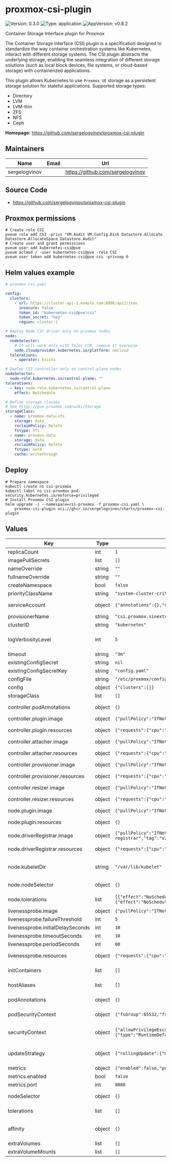 # proxmox-csi-plugin

![Version: 0.3.0](https://img.shields.io/badge/Version-0.3.0-informational?style=flat-square) ![Type: application](https://img.shields.io/badge/Type-application-informational?style=flat-square) ![AppVersion: v0.8.2](https://img.shields.io/badge/AppVersion-v0.8.2-informational?style=flat-square)

Container Storage Interface plugin for Proxmox

The Container Storage Interface (CSI) plugin is a specification designed to standardize the way container orchestration systems like Kubernetes, interact with different storage systems. The CSI plugin abstracts the underlying storage, enabling the seamless integration of different storage solutions (such as local block devices, file systems, or cloud-based storage) with containerized applications.

This plugin allows Kubernetes to use `Proxmox VE` storage as a persistent storage solution for stateful applications.
Supported storage types:
- Directory
- LVM
- LVM-thin
- ZFS
- NFS
- Ceph

**Homepage:** <https://github.com/sergelogvinov/proxmox-csi-plugin>

## Maintainers

| Name | Email | Url |
| ---- | ------ | --- |
| sergelogvinov |  | <https://github.com/sergelogvinov> |

## Source Code

* <https://github.com/sergelogvinov/proxmox-csi-plugin>

## Proxmox permissions

```shell
# Create role CSI
pveum role add CSI -privs "VM.Audit VM.Config.Disk Datastore.Allocate Datastore.AllocateSpace Datastore.Audit"
# Create user and grant permissions
pveum user add kubernetes-csi@pve
pveum aclmod / -user kubernetes-csi@pve -role CSI
pveum user token add kubernetes-csi@pve csi -privsep 0
```

## Helm values example

```yaml
# proxmox-csi.yaml

config:
  clusters:
    - url: https://cluster-api-1.exmple.com:8006/api2/json
      insecure: false
      token_id: "kubernetes-csi@pve!csi"
      token_secret: "key"
      region: cluster-1

# Deploy Node CSI driver only on proxmox nodes
node:
  nodeSelector:
    # It will work only with Talos CCM, remove it overwise
    node.cloudprovider.kubernetes.io/platform: nocloud
  tolerations:
    - operator: Exists

# Deploy CSI controller only on control-plane nodes
nodeSelector:
  node-role.kubernetes.io/control-plane: ""
tolerations:
  - key: node-role.kubernetes.io/control-plane
    effect: NoSchedule

# Define storage classes
# See https://pve.proxmox.com/wiki/Storage
storageClass:
  - name: proxmox-data-xfs
    storage: data
    reclaimPolicy: Delete
    fstype: xfs
  - name: proxmox-data
    storage: data
    reclaimPolicy: Delete
    fstype: ext4
    cache: writethrough
```

## Deploy

```shell
# Prepare namespace
kubectl create ns csi-proxmox
kubectl label ns csi-proxmox pod-security.kubernetes.io/enforce=privileged
# Install Proxmox CSI plugin
helm upgrade -i --namespace=csi-proxmox -f proxmox-csi.yaml \
    proxmox-csi-plugin oci://ghcr.io/sergelogvinov/charts/proxmox-csi-plugin
```

## Values

| Key | Type | Default | Description |
|-----|------|---------|-------------|
| replicaCount | int | `1` |  |
| imagePullSecrets | list | `[]` |  |
| nameOverride | string | `""` |  |
| fullnameOverride | string | `""` |  |
| createNamespace | bool | `false` | Create namespace. Very useful when using helm template. |
| priorityClassName | string | `"system-cluster-critical"` | Controller pods priorityClassName. |
| serviceAccount | object | `{"annotations":{},"create":true,"name":""}` | Pods Service Account. ref: https://kubernetes.io/docs/tasks/configure-pod-container/configure-service-account/ |
| provisionerName | string | `"csi.proxmox.sinextra.dev"` | CSI Driver provisioner name. Currently, cannot be customized. |
| clusterID | string | `"kubernetes"` | Cluster name. Currently, cannot be customized. |
| logVerbosityLevel | int | `5` | Log verbosity level. See https://github.com/kubernetes/community/blob/master/contributors/devel/sig-instrumentation/logging.md for description of individual verbosity levels. |
| timeout | string | `"3m"` | Connection timeout between sidecars. |
| existingConfigSecret | string | `nil` | Proxmox cluster config stored in secrets. |
| existingConfigSecretKey | string | `"config.yaml"` | Proxmox cluster config stored in secrets key. |
| configFile | string | `"/etc/proxmox/config.yaml"` | Proxmox cluster config path. |
| config | object | `{"clusters":[]}` | Proxmox cluster config. |
| storageClass | list | `[]` | Storage class definition. |
| controller.podAnnotations | object | `{}` | Annotations for controller pod. ref: https://kubernetes.io/docs/concepts/overview/working-with-objects/annotations/ |
| controller.plugin.image | object | `{"pullPolicy":"IfNotPresent","repository":"ghcr.io/sergelogvinov/proxmox-csi-controller","tag":""}` | Controller CSI Driver. |
| controller.plugin.resources | object | `{"requests":{"cpu":"10m","memory":"16Mi"}}` | Controller resource requests and limits. ref: https://kubernetes.io/docs/user-guide/compute-resources/ |
| controller.attacher.image | object | `{"pullPolicy":"IfNotPresent","repository":"registry.k8s.io/sig-storage/csi-attacher","tag":"v4.7.0"}` | CSI Attacher. |
| controller.attacher.resources | object | `{"requests":{"cpu":"10m","memory":"16Mi"}}` | Attacher resource requests and limits. ref: https://kubernetes.io/docs/user-guide/compute-resources/ |
| controller.provisioner.image | object | `{"pullPolicy":"IfNotPresent","repository":"registry.k8s.io/sig-storage/csi-provisioner","tag":"v5.1.0"}` | CSI Provisioner. |
| controller.provisioner.resources | object | `{"requests":{"cpu":"10m","memory":"16Mi"}}` | Provisioner resource requests and limits. ref: https://kubernetes.io/docs/user-guide/compute-resources/ |
| controller.resizer.image | object | `{"pullPolicy":"IfNotPresent","repository":"registry.k8s.io/sig-storage/csi-resizer","tag":"v1.12.0"}` | CSI Resizer. |
| controller.resizer.resources | object | `{"requests":{"cpu":"10m","memory":"16Mi"}}` | Resizer resource requests and limits. ref: https://kubernetes.io/docs/user-guide/compute-resources/ |
| node.plugin.image | object | `{"pullPolicy":"IfNotPresent","repository":"ghcr.io/sergelogvinov/proxmox-csi-node","tag":""}` | Node CSI Driver. |
| node.plugin.resources | object | `{}` | Node CSI Driver resource requests and limits. ref: https://kubernetes.io/docs/user-guide/compute-resources/ |
| node.driverRegistrar.image | object | `{"pullPolicy":"IfNotPresent","repository":"registry.k8s.io/sig-storage/csi-node-driver-registrar","tag":"v2.12.0"}` | Node CSI driver registrar. |
| node.driverRegistrar.resources | object | `{"requests":{"cpu":"10m","memory":"16Mi"}}` | Node registrar resource requests and limits. ref: https://kubernetes.io/docs/user-guide/compute-resources/ |
| node.kubeletDir | string | `"/var/lib/kubelet"` | Location of the /var/lib/kubelet directory as some k8s distribution differ from the standard. Standard: /var/lib/kubelet, k0s: /var/lib/k0s/kubelet, microk8s: /var/snap/microk8s/common/var/lib/kubelet |
| node.nodeSelector | object | `{}` | Node labels for node-plugin assignment. ref: https://kubernetes.io/docs/user-guide/node-selection/ |
| node.tolerations | list | `[{"effect":"NoSchedule","key":"node.kubernetes.io/unschedulable","operator":"Exists"},{"effect":"NoSchedule","key":"node.kubernetes.io/disk-pressure","operator":"Exists"}]` | Tolerations for node-plugin assignment. ref: https://kubernetes.io/docs/concepts/configuration/taint-and-toleration/ |
| livenessprobe.image | object | `{"pullPolicy":"IfNotPresent","repository":"registry.k8s.io/sig-storage/livenessprobe","tag":"v2.14.0"}` | Common livenessprobe sidecar. |
| livenessprobe.failureThreshold | int | `5` | Failure threshold for livenessProbe |
| livenessprobe.initialDelaySeconds | int | `10` | Initial delay seconds for livenessProbe |
| livenessprobe.timeoutSeconds | int | `10` | Timeout seconds for livenessProbe |
| livenessprobe.periodSeconds | int | `60` | Period seconds for livenessProbe |
| livenessprobe.resources | object | `{"requests":{"cpu":"10m","memory":"16Mi"}}` | Liveness probe resource requests and limits. ref: https://kubernetes.io/docs/user-guide/compute-resources/ |
| initContainers | list | `[]` | Add additional init containers for the CSI controller pods. ref: https://kubernetes.io/docs/concepts/workloads/pods/init-containers/ |
| hostAliases | list | `[]` | hostAliases Deployment pod host aliases ref: https://kubernetes.io/docs/tasks/network/customize-hosts-file-for-pods/ |
| podAnnotations | object | `{}` | Annotations for controller pod. ref: https://kubernetes.io/docs/concepts/overview/working-with-objects/annotations/ |
| podSecurityContext | object | `{"fsGroup":65532,"fsGroupChangePolicy":"OnRootMismatch","runAsGroup":65532,"runAsNonRoot":true,"runAsUser":65532}` | Controller Security Context. ref: https://kubernetes.io/docs/tasks/configure-pod-container/security-context/#set-the-security-context-for-a-pod |
| securityContext | object | `{"allowPrivilegeEscalation":false,"capabilities":{"drop":["ALL"]},"readOnlyRootFilesystem":true,"seccompProfile":{"type":"RuntimeDefault"}}` | Controller Container Security Context. ref: https://kubernetes.io/docs/tasks/configure-pod-container/security-context/#set-the-security-context-for-a-pod |
| updateStrategy | object | `{"rollingUpdate":{"maxUnavailable":1},"type":"RollingUpdate"}` | Controller deployment update strategy type. ref: https://kubernetes.io/docs/concepts/workloads/controllers/deployment/#updating-a-deployment |
| metrics | object | `{"enabled":false,"port":8080,"type":"annotation"}` | Prometheus metrics |
| metrics.enabled | bool | `false` | Enable Prometheus metrics. |
| metrics.port | int | `8080` | Prometheus metrics port. |
| nodeSelector | object | `{}` | Node labels for controller assignment. ref: https://kubernetes.io/docs/user-guide/node-selection/ |
| tolerations | list | `[]` | Tolerations for controller assignment. ref: https://kubernetes.io/docs/concepts/configuration/taint-and-toleration/ |
| affinity | object | `{}` | Affinity for controller assignment. ref: https://kubernetes.io/docs/concepts/configuration/assign-pod-node/#affinity-and-anti-affinity |
| extraVolumes | list | `[]` | Additional volumes for Pods |
| extraVolumeMounts | list | `[]` |  |
